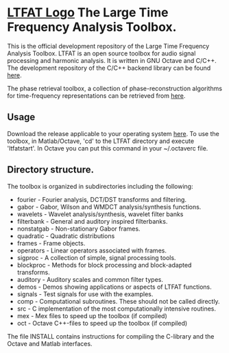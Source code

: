 # [LTFAT Logo](https://github.com/ltfat/ltfat/blob/master/signals/ltfatlogo.png) The Large Time Frequency Analysis Toolbox.

This is the official development repository of the Large Time Frequency Analysis Toolbox.
LTFAT is an open source toolbox for audio signal processing and harmonic analysis.
It is written in GNU Octave and C/C++. The development repository of the C/C++ backend library
can be found [here](https://github.com/ltfat/libltfat).

The phase retrieval toolbox, a collection of phase-reconstruction algorithms for time-frequency 
representations can be retrieved from [here](https://github.com/ltfat/phaseret).

## Usage
Download the release applicable to your operating system [here](https://github.com/ltfat/ltfat/releases).
To use the toolbox, in Matlab/Octave, 'cd' to the LTFAT directory and execute 'ltfatstart'.
In Octave you can put this command in your ~/.octaverc file.

## Directory structure.

The toolbox is organized in subdirectories including the following:

*  fourier     - Fourier analysis, DCT/DST transforms and filtering.
*  gabor       - Gabor, Wilson and WMDCT analysis/synthesis functions.
*  wavelets    - Wavelet analysis/synthesis, wavelet filter banks
*  filterbank  - General and auditory inspired filterbanks. 
*  nonstatgab  - Non-stationary Gabor frames.
*  quadratic   - Quadratic distributions
*  frames      - Frame objects.
*  operators   - Linear operators associated with frames.
*  sigproc     - A collection of simple, signal processing tools.
*  blockproc   - Methods for block processing and block-adapted transforms.
*  auditory    - Auditory scales and common filter types.
*  demos       - Demos showing applications or aspects of LTFAT functions.
*  signals     - Test signals for use with the examples.
*  comp        - Computational subroutines. These should not be called directly.
*  src         - C implementation of the most computationally intensive routines.
*  mex         - Mex files to speed up the toolbox (if compiled)
*  oct         - Octave C++-files to speed up the toolbox (if compiled)

The file INSTALL contains instructions for compiling the C-library and 
the Octave and Matlab interfaces.

